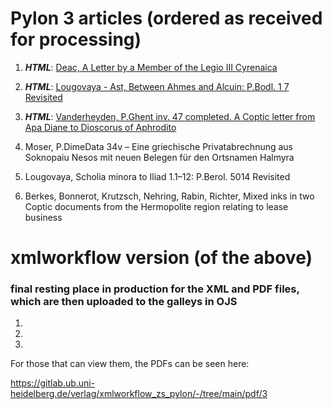 # Pylon 3 articles (ordered as received for processing)

1. **_HTML_**: [Deac,	A Letter by a Member of the Legio III Cyrenaica](https://digi.ub.uni-heidelberg.de/editionService/viewer/p3test/deac_legio_cyrenaica)

2. **_HTML_**: [Lougovaya - Ast,	Between Ahmes and Alcuin: P.Bodl. 1 7 Revisited](https://digi.ub.uni-heidelberg.de/editionService/viewer/p3test/ast_lougovaya_ahmes)

3. **_HTML_**: [Vanderheyden,	P.Ghent inv. 47 completed. A Coptic letter from Apa Diane to Dioscorus of Aphrodito](https://digi.ub.uni-heidelberg.de/editionService/viewer/p3test/vanderheyden_ghent47_completed)

4. Moser, P.DimeData 34v – Eine griechische Privatabrechnung aus Soknopaiu Nesos mit neuen Belegen für den Ortsnamen Halmyra

5. Lougovaya, Scholia minora to Iliad 1.1–12: P.Berol. 5014 Revisited

6. Berkes, Bonnerot, Krutzsch, Nehring, Rabin, Richter, Mixed inks in two Coptic documents from the Hermopolite region relating to lease business
 


# xmlworkflow version (of the above)
### final resting place in production for the XML and PDF files, which are then uploaded to the galleys in OJS


1. 

2. 

3. 

For those that can view them, the PDFs can be seen here:

https://gitlab.ub.uni-heidelberg.de/verlag/xmlworkflow_zs_pylon/-/tree/main/pdf/3
